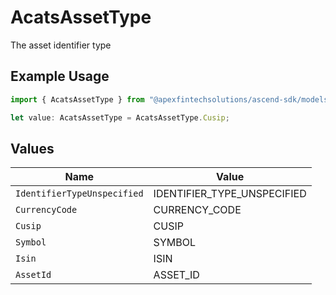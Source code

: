 # AcatsAssetType

The asset identifier type

## Example Usage

```typescript
import { AcatsAssetType } from "@apexfintechsolutions/ascend-sdk/models/components";

let value: AcatsAssetType = AcatsAssetType.Cusip;
```

## Values

| Name                        | Value                       |
| --------------------------- | --------------------------- |
| `IdentifierTypeUnspecified` | IDENTIFIER_TYPE_UNSPECIFIED |
| `CurrencyCode`              | CURRENCY_CODE               |
| `Cusip`                     | CUSIP                       |
| `Symbol`                    | SYMBOL                      |
| `Isin`                      | ISIN                        |
| `AssetId`                   | ASSET_ID                    |
